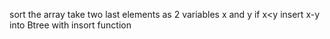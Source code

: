 ​sort the array
take two last elements as 2 variables x and y
if x<y insert x-y into Btree with insort function
